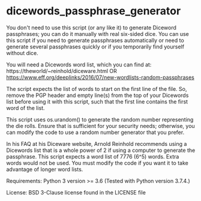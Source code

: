 # dicewords_passphrase_generator

You don't need to use this script (or any like it) to generate Diceword passphrases; you can do it manually with real six-sided dice.
You can use this script if you need to generate passphrases automatically or need to generate several passphrases quickly or if you temporarily find yourself without dice.

You will need a Dicewords word list, which you can find at:  <br />
https://theworld/~reinhold/diceware.html OR  <br />
https://www.eff.org/deeplinks/2016/07/new-wordlists-random-passphrases

The script expects the list of words to start on the first line of the file.  So, remove the PGP header and empty line(s) from the top of your Dicewords list before using it with this script, such that the first line contains the first word of the list.

This script uses os.urandom() to generate the random number representing the die rolls.  Ensure that is sufficient for your security needs; otherwise, you can modify the code to use a random number generator that you prefer.

In his FAQ at his Diceware website, Arnold Reinhold recommends using a Dicewords list that is a whole power of 2 if using a computer to generate the passphrase.  This script expects a word list of 7776 (6^5) words.  Extra words would not be used.  You must modify the code if you want it to take advantage of longer word lists.

Requirements:
Python 3 version >= 3.6
(Tested with Python version 3.7.4.)

License:
BSD 3-Clause license found in the LICENSE file
